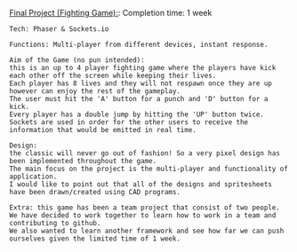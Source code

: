 [Final Project (Fighting Game):](http://super-spiced-brothers.herokuapp.com/):
Completion time: 1 week

    Tech: Phaser & Sockets.io

    Functions: Multi-player from different devices, instant response.

    Aim of the Game (no pun intended):
    this is an up to 4 player fighting game where the players have kick each other off the screen while keeping their lives.
    Each player has 8 lives and they will not respawn once they are up however can enjoy the rest of the gameplay.
    The user must hit the 'A' button for a punch and 'D' button for a kick.
    Every player has a double jump by hitting the 'UP' button twice.
    Sockets are used in order for the other users to receive the information that would be emitted in real time.

    Design:
    the classic will never go out of fashion! So a very pixel design has been implemented throughout the game.
    The main focus on the project is the multi-player and functionality of application.
    I would like to point out that all of the designs and spritesheets have been drawn/created using CAD programs.

    Extra: this game has been a team project that consist of two people.
    We have decided to work together to learn how to work in a team and contributing to github.
    We also wanted to learn another framework and see how far we can push ourselves given the limited time of 1 week.
